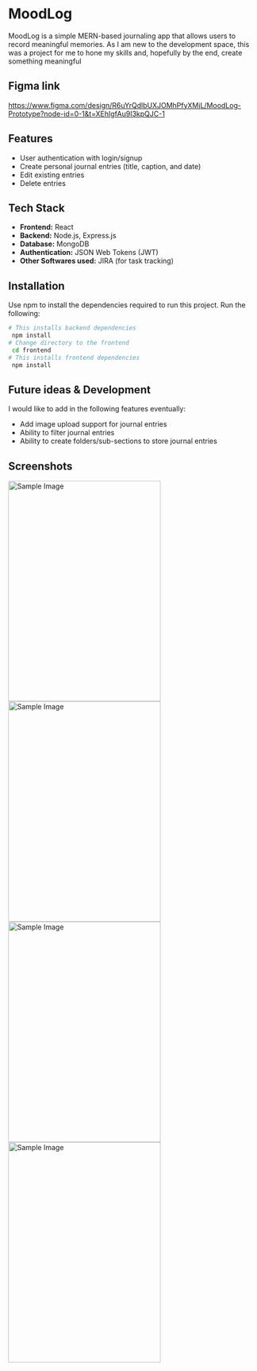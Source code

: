 # MoodLog

MoodLog is a simple MERN-based journaling app that allows users to record meaningful memories. As I am new to the development space, this was a project for me to hone my skills and, hopefully by the end, create something meaningful 

## Figma link
https://www.figma.com/design/R6uYrQdlbUXJOMhPfyXMjL/MoodLog-Prototype?node-id=0-1&t=XEhIgfAu9I3kpQJC-1

## Features

- User authentication with login/signup
- Create personal journal entries (title, caption, and date)
- Edit existing entries
- Delete entries

## Tech Stack

- **Frontend:** React  
- **Backend:** Node.js, Express.js  
- **Database:** MongoDB  
- **Authentication:** JSON Web Tokens (JWT)
- **Other Softwares used:** JIRA (for task tracking)

## Installation

Use npm to install the dependencies required to run this project. Run the following:

```bash
# This installs backend dependencies
 npm install
# Change directory to the frontend
 cd frontend
# This installs frontend dependencies
 npm install
```
## Future ideas & Development
I would like to add in the following features eventually:
- Add image upload support for journal entries
- Ability to filter journal entries
- Ability to create folders/sub-sections to store journal entries

## Screenshots
<img src="https://github.com/user-attachments/assets/04c9df8d-f216-44a6-9c16-5f03d096d18d" alt="Sample Image" width="307" height="444"> <img src="https://github.com/user-attachments/assets/bbb434d7-65d9-4c7b-a5be-0b401706bc69" alt="Sample Image" width="307" height="444"> <img src="https://github.com/user-attachments/assets/b866fe0b-bbbd-4c32-8f0c-87d775414877" alt="Sample Image" width="307" height="444"> <img src="https://github.com/user-attachments/assets/156f10b6-0f1e-4274-a7c6-cac8394555ed" alt="Sample Image" width="307" height="444">
